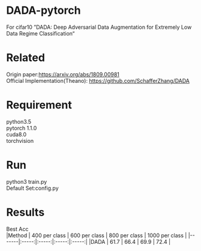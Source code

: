 # DADA-pytorch
For cifar10 ”DADA: Deep Adversarial Data Augmentation for Extremely Low Data Regime Classification“

# Related  
Origin paper:https://arxiv.org/abs/1809.00981  
Official Implementation(Theano): https://github.com/SchafferZhang/DADA  
# Requirement  
python3.5  
pytorch 1.1.0  
cuda8.0  
torchvision  
# Run
python3 train.py  
Default Set:config.py  
# Results  
Best Acc  
|Method | 400 per class | 600 per class | 800 per class | 1000 per class |
|-------|:-----:|:-----:|:-----:|:-----:|
 |DADA | 61.7 | 66.4 | 69.9 | 72.4 |
